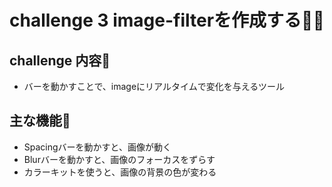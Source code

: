 # challenge 3 image-filterを作成する🥁🥁
## challenge 内容📒
- バーを動かすことで、imageにリアルタイムで変化を与えるツール


## 主な機能🔧
- Spacingバーを動かすと、画像が動く
- Blurバーを動かすと、画像のフォーカスをずらす
- カラーキットを使うと、画像の背景の色が変わる

